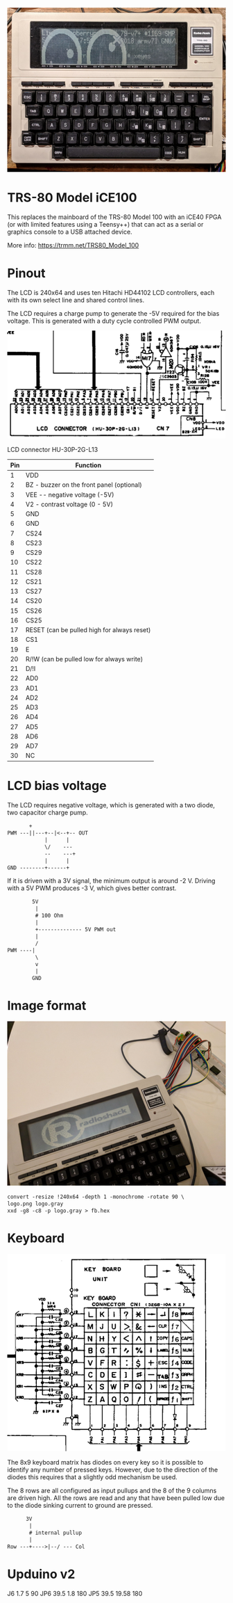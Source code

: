 ![TRS-80 Model 100 "running" `xeyes`](images/xeyes.jpg)

TRS-80 Model iCE100
====

This replaces the mainboard of the TRS-80 Model 100 with an iCE40 FPGA
(or with limited features using a Teensy++) that can act as a serial or
graphics console to a USB attached device.

More info: https://trmm.net/TRS80_Model_100

Pinout
===

The LCD is 240x64 and uses ten Hitachi HD44102 LCD controllers,
each with its own select line and shared control lines.

The LCD requires a charge pump to generate the -5V required for the bias
voltage.  This is generated with a duty cycle controlled PWM output.

![LCD pinout](images/model100-lcd-pinout.png)

LCD connector HU-30P-2G-L13

Pin | Function
----|---------
  1 | VDD
  2 | BZ - buzzer on the front panel (optional)
  3 | VEE -- negative voltage (-5V)
  4 | V2 - contrast voltage (0 - 5V)
  5 | GND
  6 | GND
  7 | CS24
  8 | CS23
  9 | CS29
 10 | CS22
 11 | CS28
 12 | CS21
 13 | CS27
 14 | CS20
 15 | CS26
 16 | CS25
 17 | RESET (can be pulled high for always reset)
 18 | CS1
 19 | E
 20 | R/!W (can be pulled low for always write)
 21 | D/!I
 22 | AD0
 23 | AD1
 24 | AD2
 25 | AD3
 26 | AD4
 27 | AD5
 28 | AD6
 29 | AD7
 30 | NC


LCD bias voltage
===

The LCD requires negative voltage, which is generated with a two diode,
two capacitor charge pump.

           +
    PWM ---||---+--|<--+-- OUT
                |      |
                \/    ---
                --    ---+
                |      |
    GND --------+------+


If it is driven with a 3V signal, the minimum output is around -2 V.
Driving with a 5V PWM produces  -3 V, which gives better contrast.

            5V
             |
             # 100 Ohm
             |
             +-------------- 5V PWM out
             |
             /
    PWM ----|
             \
             v
             |
            GND        

Image format
===
![Splash screen at bootup](images/splashscreen.jpg)

    convert -resize !240x64 -depth 1 -monochrome -rotate 90 \
	logo.png logo.gray
    xxd -g8 -c8 -p logo.gray > fb.hex


Keyboard
====

![Keyboard matrix](images/model100-keyboard-pinout.png)

The 8x9 keyboard matrix has diodes on every key so it is possible to
identify any number of pressed keys.  However, due to the direction of
the diodes this requires that a slightly odd mechanism be used.

The 8 rows are all configured as input pullups and the 8 of the 9 columns
are driven high.  All the rows are read and any that have been pulled low
due to the diode sinking current to ground are pressed.

          3V
           |
           # internal pullup
           |
    Row ---+---->|--/ --- Col


Upduino v2
===

J6 1.7 5 90
JP6 39.5 1.8 180
JP5 39.5 19.58 180

